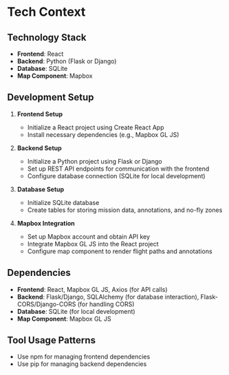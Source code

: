 # Tech Context

## Technology Stack
- **Frontend**: React
- **Backend**: Python (Flask or Django)
- **Database**: SQLite
- **Map Component**: Mapbox

## Development Setup
1. **Frontend Setup**
   - Initialize a React project using Create React App
   - Install necessary dependencies (e.g., Mapbox GL JS)

2. **Backend Setup**
   - Initialize a Python project using Flask or Django
   - Set up REST API endpoints for communication with the frontend
   - Configure database connection (SQLite for local development)

3. **Database Setup**
   - Initialize SQLite database
   - Create tables for storing mission data, annotations, and no-fly zones

4. **Mapbox Integration**
   - Set up Mapbox account and obtain API key
   - Integrate Mapbox GL JS into the React project
   - Configure map component to render flight paths and annotations

## Dependencies
- **Frontend**: React, Mapbox GL JS, Axios (for API calls)
- **Backend**: Flask/Django, SQLAlchemy (for database interaction), Flask-CORS/Django-CORS (for handling CORS)
- **Database**: SQLite (for local development)
- **Map Component**: Mapbox GL JS

## Tool Usage Patterns
- Use npm for managing frontend dependencies
- Use pip for managing backend dependencies
